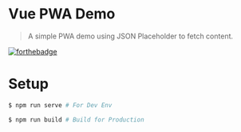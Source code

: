 # Vue PWA Demo
> A simple PWA demo using JSON Placeholder to fetch content.

[![forthebadge](https://forthebadge.com/images/badges/fuck-it-ship-it.svg)](https://forthebadge.com)

# Setup
```bash
$ npm run serve # For Dev Env

$ npm run build # Build for Production
```
